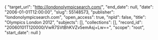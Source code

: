 {
  "target_url": "http://londonolympicsearch.com/", 
  "end_date": null, 
  "date": "2006-01-01T12:00:00", 
  "slug": 55148573, 
  "publisher": "londonolympicsearch.com", 
  "open_access": true, 
  "npld": false, 
  "title": "Olympics London 2012", 
  "subjects": [], 
  "collections": [], 
  "record_id": "20060101T120000/VwR7SVtBhKVZv5emAsj+Lw==", 
  "scope": "root", 
  "start_date": null
}

